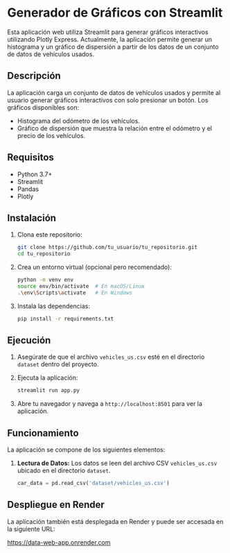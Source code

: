 # Generador de Gráficos con Streamlit

Esta aplicación web utiliza Streamlit para generar gráficos interactivos utilizando Plotly Express. Actualmente, la aplicación permite generar un histograma y un gráfico de dispersión a partir de los datos de un conjunto de datos de vehículos usados.

## Descripción

La aplicación carga un conjunto de datos de vehículos usados y permite al usuario generar gráficos interactivos con solo presionar un botón. Los gráficos disponibles son:

- Histograma del odómetro de los vehículos.
- Gráfico de dispersión que muestra la relación entre el odómetro y el precio de los vehículos.

## Requisitos

- Python 3.7+
- Streamlit
- Pandas
- Plotly

## Instalación

1. Clona este repositorio:
    ```bash
    git clone https://github.com/tu_usuario/tu_repositorio.git
    cd tu_repositorio
    ```

2. Crea un entorno virtual (opcional pero recomendado):
    ```bash
    python -m venv env
    source env/bin/activate  # En macOS/Linux
    .\env\Scripts\activate   # En Windows
    ```

3. Instala las dependencias:
    ```bash
    pip install -r requirements.txt
    ```

## Ejecución

1. Asegúrate de que el archivo `vehicles_us.csv` esté en el directorio `dataset` dentro del proyecto.

2. Ejecuta la aplicación:
    ```bash
    streamlit run app.py
    ```

3. Abre tu navegador y navega a `http://localhost:8501` para ver la aplicación.

## Funcionamiento

La aplicación se compone de los siguientes elementos:

1. **Lectura de Datos:** Los datos se leen del archivo CSV `vehicles_us.csv` ubicado en el directorio `dataset`. 
   ```python
   car_data = pd.read_csv('dataset/vehicles_us.csv')

## Despliegue en Render
La aplicación también está desplegada en Render y puede ser accesada en la siguiente URL:

https://data-web-app.onrender.com